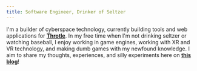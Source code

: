 ```yaml
---
title: Software Engineer, Drinker of Seltzer
---
```


I'm a builder of cyberspace technology, currently building tools and web applications for **[Throtle](https://throtle.io/)**. In my free time when I'm not drinking seltzer or watching baseball, I enjoy working in game engines, working with XR and VR technology, and making dumb games with my newfound knowledge. I aim to share my thoughts, experiences, and silly experiments here on **[this blog](/posts)**!
